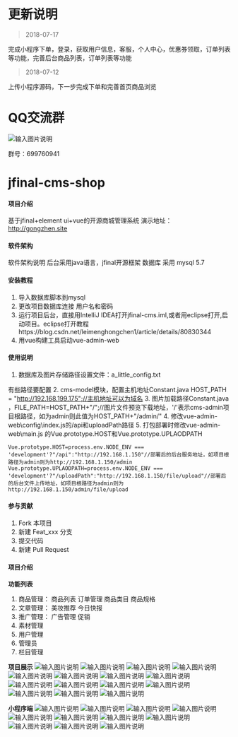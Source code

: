 # 更新说明

> 2018-07-17

完成小程序下单，登录，获取用户信息，客服，个人中心，优惠券领取，订单列表等功能，完善后台商品列表，订单列表等功能


> 2018-07-12

上传小程序源码，下一步完成下单和完善首页商品浏览
﻿


# QQ交流群
![输入图片说明](https://images.gitee.com/uploads/images/2018/0712/231130_2598d82b_722346.png "jfinal-cms-shop交流群群二维码.png")

群号：699760941

# jfinal-cms-shop

#### 项目介绍
基于jfinal+element ui+vue的开源商城管理系统
演示地址：http://gongzhen.site


#### 软件架构
软件架构说明
后台采用java语言，jfinal开源框架 数据库 采用 mysql 5.7

#### 安装教程

1. 导入数据库脚本到mysql
2. 更改项目数据库连接  用户名和密码
3. 运行项目后台，直接用IntelliJ IDEA打开jfinal-cms.iml,或者用eclipse打开,启动项目。eclipse打开教程https://blog.csdn.net/leimenghongchen1/article/details/80830344
4. 用vue构建工具启动vue-admin-web


#### 使用说明

1. 数据库及图片存储路径设置文件：a_little_config.txt  

有些路径要配置
2. cms-model模块，配置主机地址Constant.java    HOST_PATH = "http://192.168.199.175";//主机地址可以为域名
3. 图片加载路径Constant.java  ，FILE_PATH=HOST_PATH+"/";//图片文件预览下载地址，'/'表示cms-admin项目根路径，如为admin则此值为HOST_PATH+"/admin/"
4. 修改vue-admin-web\config\index.js的/api和uploadPath路径
5. 打包部署时修改vue-admin-web\main.js  的Vue.prototype.HOST和Vue.prototype.UPLAODPATH


```
Vue.prototype.HOST=process.env.NODE_ENV === 'development'?"/api":"http://192.168.1.150"//部署后的后台服务地址，如项目根路径为admin则为http://192.168.1.150/admin
Vue.prototype.UPLAODPATH=process.env.NODE_ENV === 'development'?"/uploadPath":"http://192.168.1.150/file/upload"//部署后的后台文件上传地址，如项目根路径为admin则为http://192.168.1.150/admin/file/upload
```


#### 参与贡献

1. Fork 本项目
2. 新建 Feat_xxx 分支
3. 提交代码
4. 新建 Pull Request


#### 项目介绍

 **功能列表** 
1. 商品管理：
商品列表
订单管理
商品类目
商品规格
2. 文章管理：
美妆推荐
今日快报
3. 推广管理：
广告管理
促销
4. 素材管理
5. 用户管理
6. 管理员
7. 栏目管理

 **项目展示** 
![输入图片说明](https://gitee.com/uploads/images/2018/0625/180041_9e6f9e94_722346.png "屏幕截图.png")
![输入图片说明](https://gitee.com/uploads/images/2018/0625/180142_9d532164_722346.png "屏幕截图.png")
![输入图片说明](https://gitee.com/uploads/images/2018/0625/180200_dbf7acc0_722346.png "屏幕截图.png")
![输入图片说明](https://gitee.com/uploads/images/2018/0625/180211_5f083ad3_722346.png "屏幕截图.png")
![输入图片说明](https://gitee.com/uploads/images/2018/0625/180225_d10ef43c_722346.png "屏幕截图.png")
![输入图片说明](https://gitee.com/uploads/images/2018/0625/180245_43ab47ac_722346.png "屏幕截图.png")
![输入图片说明](https://gitee.com/uploads/images/2018/0625/180303_d4c12327_722346.png "屏幕截图.png")
![输入图片说明](https://gitee.com/uploads/images/2018/0625/180325_864111d6_722346.png "屏幕截图.png")
![输入图片说明](https://gitee.com/uploads/images/2018/0625/180336_1e47382b_722346.png "屏幕截图.png")
![输入图片说明](https://gitee.com/uploads/images/2018/0625/180345_27618d71_722346.png "屏幕截图.png")
![输入图片说明](https://gitee.com/uploads/images/2018/0625/180357_d2854e2d_722346.png "屏幕截图.png")
![输入图片说明](https://gitee.com/uploads/images/2018/0625/180421_0f99d77b_722346.png "屏幕截图.png")
![输入图片说明](https://gitee.com/uploads/images/2018/0625/180436_1b204438_722346.png "屏幕截图.png")
![输入图片说明](https://gitee.com/uploads/images/2018/0625/180453_2dd32aba_722346.png "屏幕截图.png")
![输入图片说明](https://images.gitee.com/uploads/images/2018/0717/182506_0df927a8_722346.png "屏幕截图.png")

 **小程序端** 
![输入图片说明](https://gitee.com/uploads/images/2018/0626/161510_b580d819_722346.jpeg "微信图片_20180625181100.jpg")
![输入图片说明](https://gitee.com/uploads/images/2018/0626/161613_35250b7d_722346.png "屏幕截图.png")
![输入图片说明](https://gitee.com/uploads/images/2018/0626/161639_adf4dbb6_722346.png "屏幕截图.png")
![输入图片说明](https://gitee.com/uploads/images/2018/0627/173550_aed64b9c_722346.png "屏幕截图.png")
![输入图片说明](https://gitee.com/uploads/images/2018/0627/173416_dd9736c7_722346.png "屏幕截图.png")
![输入图片说明](https://gitee.com/uploads/images/2018/0627/173515_3d0da25d_722346.png "屏幕截图.png")
![输入图片说明](https://gitee.com/uploads/images/2018/0628/221714_ae90b806_722346.png "屏幕截图.png")
![输入图片说明](https://images.gitee.com/uploads/images/2018/0712/225351_b3bf8231_722346.png "屏幕截图.png")
![输入图片说明](https://images.gitee.com/uploads/images/2018/0712/225408_ca99d27f_722346.png "屏幕截图.png")
![输入图片说明](https://images.gitee.com/uploads/images/2018/0717/181902_bba6269e_722346.png "屏幕截图.png")
![输入图片说明](https://images.gitee.com/uploads/images/2018/0717/181918_6403fd1a_722346.png "屏幕截图.png")
